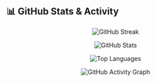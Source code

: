 <!-- GitHub Stats Section -->
## 📊 GitHub Stats & Activity

<p align="center">
  <!-- GitHub Streak -->
  <img src="https://github-readme-streak-stats.herokuapp.com?user=PratyushSingh2002&theme=tokyonight&hide_border=true" alt="GitHub Streak" />
</p>

<p align="center">
  <!-- GitHub Stats -->
  <img src="https://github-readme-stats.vercel.app/api?username=PratyushSingh2002&show_icons=true&theme=tokyonight&hide_border=true" alt="GitHub Stats" />
</p>

<p align="center">
  <!-- Top Languages -->
  <img src="https://github-readme-stats.vercel.app/api/top-langs/?username=PratyushSingh2002&layout=compact&theme=tokyonight&hide_border=true" alt="Top Languages" />
</p>

<p align="center">
  <!-- Contribution Graph -->
  <img src="https://github-readme-activity-graph.vercel.app/graph?username=PratyushSingh2002&theme=tokyo-night&hide_border=true" alt="GitHub Activity Graph" />
</p>
